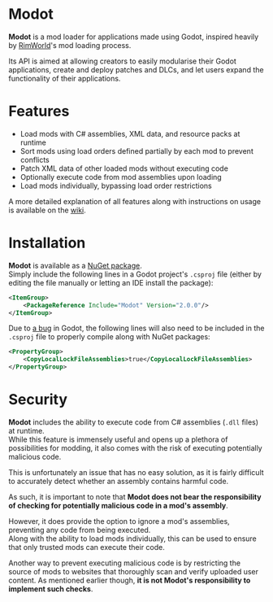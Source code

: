 # Modot

**Modot** is a mod loader for applications made using Godot, inspired heavily by [RimWorld](https://rimworldgame.com)'s mod loading process.

Its API is aimed at allowing creators to easily modularise their Godot applications, create and deploy patches and DLCs, and let users expand the functionality of their applications.

# Features

- Load mods with C# assemblies, XML data, and resource packs at runtime
- Sort mods using load orders defined partially by each mod to prevent conflicts
- Patch XML data of other loaded mods without executing code
- Optionally execute code from mod assemblies upon loading
- Load mods individually, bypassing load order restrictions

A more detailed explanation of all features along with instructions on usage is available on the [wiki](https://github.com/Carnagion/Modot/wiki).

# Installation

**Modot** is available as a [NuGet package](https://www.nuget.org/packages/Modot).  
Simply include the following lines in a Godot project's `.csproj` file (either by editing the file manually or letting an IDE install the package):
```xml
<ItemGroup>
    <PackageReference Include="Modot" Version="2.0.0"/>
</ItemGroup>
 ```

Due to [a bug](https://github.com/godotengine/godot/issues/42271) in Godot, the following lines will also need to be included in the `.csproj` file to properly compile along with NuGet packages:
```xml
<PropertyGroup>
    <CopyLocalLockFileAssemblies>true</CopyLocalLockFileAssemblies>
</PropertyGroup>
```

# Security

**Modot** includes the ability to execute code from C# assemblies (`.dll` files) at runtime.  
While this feature is immensely useful and opens up a plethora of possibilities for modding, it also comes with the risk of executing potentially malicious code.

This is unfortunately an issue that has no easy solution, as it is fairly difficult to accurately detect whether an assembly contains harmful code.

As such, it is important to note that **Modot does not bear the responsibility of checking for potentially malicious code in a mod's assembly**.

However, it does provide the option to ignore a mod's assemblies, preventing any code from being executed.  
Along with the ability to load mods individually, this can be used to ensure that only trusted mods can execute their code.

Another way to prevent executing malicious code is by restricting the source of mods to websites that thoroughly scan and verify uploaded user content. As mentioned earlier though, **it is not Modot's responsibility to implement such checks**.